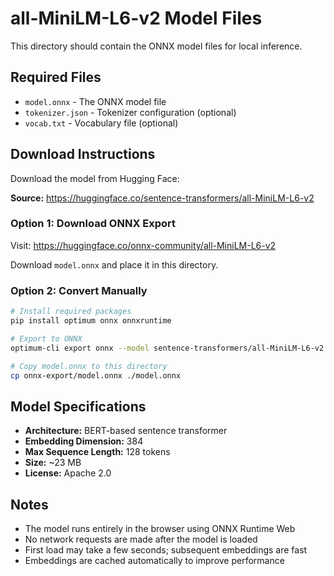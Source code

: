 # all-MiniLM-L6-v2 Model Files

This directory should contain the ONNX model files for local inference.

## Required Files

- `model.onnx` - The ONNX model file
- `tokenizer.json` - Tokenizer configuration (optional)
- `vocab.txt` - Vocabulary file (optional)

## Download Instructions

Download the model from Hugging Face:

**Source:** https://huggingface.co/sentence-transformers/all-MiniLM-L6-v2

### Option 1: Download ONNX Export

Visit: https://huggingface.co/onnx-community/all-MiniLM-L6-v2

Download `model.onnx` and place it in this directory.

### Option 2: Convert Manually

```bash
# Install required packages
pip install optimum onnx onnxruntime

# Export to ONNX
optimum-cli export onnx --model sentence-transformers/all-MiniLM-L6-v2 ./onnx-export

# Copy model.onnx to this directory
cp onnx-export/model.onnx ./model.onnx
```

## Model Specifications

- **Architecture:** BERT-based sentence transformer
- **Embedding Dimension:** 384
- **Max Sequence Length:** 128 tokens
- **Size:** ~23 MB
- **License:** Apache 2.0

## Notes

- The model runs entirely in the browser using ONNX Runtime Web
- No network requests are made after the model is loaded
- First load may take a few seconds; subsequent embeddings are fast
- Embeddings are cached automatically to improve performance
